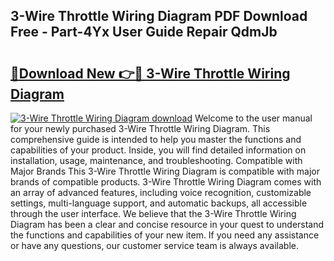 ## 3-Wire Throttle Wiring Diagram PDF Download Free - Part-4Yx User Guide Repair QdmJb

# <h2><a href="http://dfnciu.blite.top/?on=3-Wire+Throttle+Wiring+Diagram">🔗Download New 👉🔴 3-Wire Throttle Wiring Diagram</a></h2>

[![3-Wire Throttle Wiring Diagram download](https://i.imgur.com/lujVjoI.png)](http://dfnciu.blite.top/?on=3-Wire+Throttle+Wiring+Diagram)
Welcome to the user manual for your newly purchased 3-Wire Throttle Wiring Diagram. This comprehensive guide is intended to help you master the functions and capabilities of your product. Inside, you will find detailed information on installation, usage, maintenance, and troubleshooting. Compatible with Major Brands This 3-Wire Throttle Wiring Diagram is compatible with major brands of compatible products. 3-Wire Throttle Wiring Diagram comes with an array of advanced features, including voice recognition, customizable settings, multi-language support, and automatic backups, all accessible through the user interface. We believe that the 3-Wire Throttle Wiring Diagram has been a clear and concise resource in your quest to understand the functions and capabilities of your new item. If you need any assistance or have any questions, our customer service team is always available.

